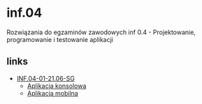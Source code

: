 # inf.04

Rozwiązania do egzaminów zawodowych inf 0.4 - Projektowanie, programowanie i testowanie aplikacji

## links

- [INF.04-01-21.06-SG](https://github.com/n3v3m/inf.04/tree/main/INF.04-01-21.06-SG)
  - [Aplikacja konsolowa](https://github.com/n3v3m/inf.04/tree/main/INF.04-01-21.06-SG/konsola)
  - [Aplikacja mobilna](https://github.com/n3v3m/inf.04/tree/main/INF.04-01-21.06-SG/mobilna)
